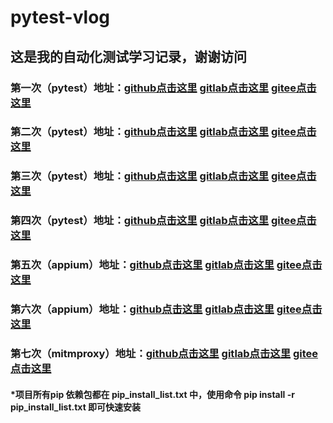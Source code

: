# pytest-vlog

## 这是我的自动化测试学习记录，谢谢访问

### 第一次（pytest）地址：[github点击这里](https://github.com/ti132520/pytest-vlog/tree/main/pytest-20210411) [gitlab点击这里](https://gitlab.stuq.ceshiren.com/1665027031/pytest-vlog/-/tree/main/pytest-20210408) [gitee点击这里](https://gitee.com/ti132520/pytest-vlog/tree/main/pytest-20210408)

### 第二次（pytest）地址：[github点击这里](https://github.com/ti132520/pytest-vlog/tree/main/pytest-20210408) [gitlab点击这里](https://gitlab.stuq.ceshiren.com/1665027031/pytest-vlog/-/tree/main/pytest-20210411) [gitee点击这里](https://gitee.com/ti132520/pytest-vlog/tree/main/pytest-20210411)

### 第三次（pytest）地址：[github点击这里](https://github.com/ti132520/pytest-vlog/tree/main/pytest-20210415) [gitlab点击这里](https://gitlab.stuq.ceshiren.com/1665027031/pytest-vlog/-/tree/main/pytest-20210415) [gitee点击这里](https://gitee.com/ti132520/pytest-vlog/tree/main/pytest-20210415)

### 第四次（pytest）地址：[github点击这里](https://github.com/ti132520/pytest-vlog/tree/main/pytest-20210418) [gitlab点击这里](https://gitlab.stuq.ceshiren.com/1665027031/pytest-vlog/-/tree/main/pytest-20210418) [gitee点击这里](https://gitee.com/ti132520/pytest-vlog/tree/main/pytest-20210418)

### 第五次（appium）地址：[github点击这里](https://github.com/ti132520/pytest-vlog/tree/main/appium-20210422) [gitlab点击这里](https://gitlab.stuq.ceshiren.com/1665027031/pytest-vlog/-/tree/main/appium-20210422) [gitee点击这里](https://gitee.com/ti132520/pytest-vlog/tree/main/appium-20210422)

### 第六次（appium）地址：[github点击这里](https://github.com/ti132520/pytest-vlog/tree/main/appium-20210424) [gitlab点击这里](https://gitlab.stuq.ceshiren.com/1665027031/pytest-vlog/-/tree/main/appium-20210424) [gitee点击这里](https://gitee.com/ti132520/pytest-vlog/tree/main/appium-20210424)


### 第七次（mitmproxy）地址：[github点击这里](https://github.com/ti132520/pytest-vlog/tree/main/mitmproxy-20210516) [gitlab点击这里](https://gitlab.stuq.ceshiren.com/1665027031/pytest-vlog/-/tree/main/mitmproxy-20210516) [gitee点击这里](https://gitee.com/ti132520/pytest-vlog/tree/main/mitmproxy-20210516)



#### *项目所有pip 依赖包都在 pip_install_list.txt 中，使用命令 pip install -r pip_install_list.txt 即可快速安装

